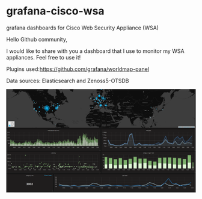 # grafana-cisco-wsa
grafana dashboards for Cisco Web Security Appliance (WSA)

Hello Github community,

I would like to share with you a dashboard that I use to monitor my WSA appliances. Feel free to use it!

Plugins used:https://github.com/grafana/worldmap-panel

Data sources: Elasticsearch and Zenoss5-OTSDB

![alt text](https://github.com/prudecki/grafana-cisco-wsa/blob/master/images/grafana_wsa.png)
